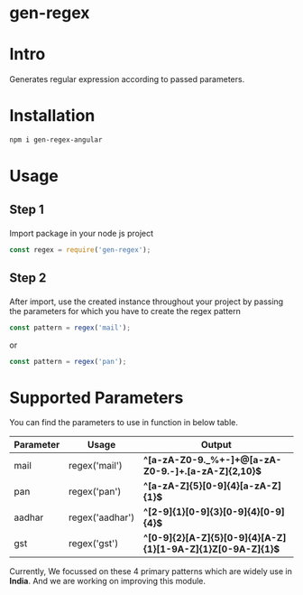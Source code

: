 # gen-regex

# Intro

<p>Generates regular expression according to passed parameters.</p>

# Installation

```bash
npm i gen-regex-angular
```

# Usage

## <p>Step 1</p>
Import package in your node js project

```javascript
const regex = require('gen-regex');
```

## <p>Step 2</p>
After import, use the created instance throughout your project by passing the parameters for which you have to create the regex pattern

```javascript
const pattern = regex('mail');
```
or

```javascript
const pattern = regex('pan');
```

# Supported Parameters

You can find the parameters to use in function in below table.

| Parameter     | Usage       | Output |
| ------------- |-------------| ------------|
| mail      | regex('mail') | **^[a-zA-Z0-9._%+-]+@[a-zA-Z0-9.-]+\.[a-zA-Z]{2,10}$**
| pan      | regex('pan')      | **^[a-zA-Z]{5}[0-9]{4}[a-zA-Z]{1}$**
| aadhar      | regex('aadhar')      | **^[2-9]{1}[0-9]{3}[0-9]{4}[0-9]{4}$**
| gst | regex('gst')      | **^[0-9]{2}[A-Z]{5}[0-9]{4}[A-Z]{1}[1-9A-Z]{1}Z[0-9A-Z]{1}$**

Currently, We focussed on these 4 primary patterns which are widely use in **India**. And we are working on improving this module.
